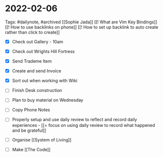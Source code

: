 # 2022-02-06
Tags: #dailynote, #archived 
[[Sophie Jada]] 
[[!  What are Vim Key Bindings]]
[[! How to use backlinks on phone]]
[[! How to set up backlink to auto create rather than click to create]]
- [x] Check out Gallery - 10am 
- [x] Check out Wrights Hill Fortress
- [x] Send Trademe Item
- [x] Create and send Invoice
- [x] Sort out when working with Wiki
- [ ] Finish Desk construction
- [ ] Plan to buy material on Wednesday
- [ ] Copy Phone Notes
- [ ] Properly setup and use daily review to reflect and record daily experiences - [[= focus on using daily review to record what happened and be grateful]]
- [ ] Organise [[System of Living]]
- [ ] Make [[The Code]]

